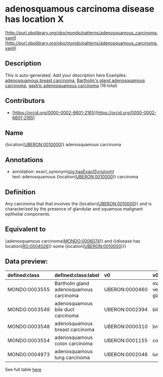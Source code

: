 # adenosquamous carcinoma disease has location X 

[http://purl.obolibrary.org/obo/mondo/patterns/adenosquamous_carcinoma.yaml](http://purl.obolibrary.org/obo/mondo/patterns/adenosquamous_carcinoma.yaml)
## Description 

This is auto-generated. Add your description here
Examples: [adenosquamous breast carcinoma](http://purl.obolibrary.org/obo/MONDO_0003548), [Bartholin's gland adenosquamous carcinoma](http://purl.obolibrary.org/obo/MONDO_0003555), [gastric adenosquamous carcinoma](http://purl.obolibrary.org/obo/MONDO_0006034) (16 total)
## Contributors 
* [https://orcid.org/0000-0002-6601-2165](https://orcid.org/0000-0002-6601-2165) 
## Name 

{location\([UBERON:0010000](http://purl.obolibrary.org/obo/UBERON_0010000)\)} adenosquamous carcinoma

## Annotations 

* annotation: exact_synonym\([oio:hasExactSynonym](http://purl.obolibrary.org/obo/oio_hasExactSynonym)\)  
text: adenosquamous {location\([UBERON:0010000](http://purl.obolibrary.org/obo/UBERON_0010000)\)} carcinoma

## Definition 

Any carcinoma that that involves the {location\([UBERON:0010000](http://purl.obolibrary.org/obo/UBERON_0010000)\)} and is characterized by the presence of glandular and squamous malignant epithelial components.

## Equivalent to 

{adenosquamous carcinoma\([MONDO:0006074](http://purl.obolibrary.org/obo/MONDO_0006074)\)} and ({disease has location\([RO:0004026](http://purl.obolibrary.org/obo/RO_0004026)\)} some {location\([UBERON:0010000](http://purl.obolibrary.org/obo/UBERON_0010000)\)})

## Data preview: 
| defined:class                                | defined:class:label                     | v0                                            | v0:label               |
|:---------------------------------------------|:----------------------------------------|:----------------------------------------------|:-----------------------|
| MONDO:0003555 | Bartholin gland adenosquamous carcinoma | UBERON:0000460 | major vestibular gland |
| MONDO:0003549 | adenosquamous bile duct carcinoma       | UBERON:0002394 | bile duct              |
| MONDO:0003548 | adenosquamous breast carcinoma          | UBERON:0000310 | breast                 |
| MONDO:0003554 | adenosquamous colon carcinoma           | UBERON:0001155 | colon                  |
| MONDO:0004973 | adenosquamous lung carcinoma            | UBERON:0002048 | lung                   |

See full table [here](https://github.com/monarch-initiative/mondo/blob/master/src/patterns/data/matches/adenosquamous_carcinoma.tsv) 
